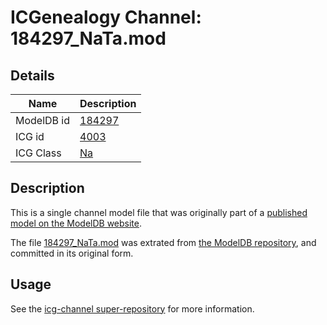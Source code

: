# ICGenealogy Channel: 184297\_NaTa.mod

## Details

Name | Description
---- | -----------
ModelDB id | [184297](http://senselab.med.yale.edu/ModelDB/ShowModel.cshtml?model=184297)
ICG id | [4003](http://icg.neurotheory.ox.ac.uk/channels/2/4003)
ICG Class | [Na](http://icg.neurotheory.ox.ac.uk/channels/2)

## Description

This is a single channel model file that was originally part of a [published model on the ModelDB website](http://senselab.med.yale.edu/mModelDB/ShowModel.cshtml?model=184297).

The file [184297\_NaTa.mod](184297_NaTa.mod) was extrated from [the ModelDB repository](http://senselab.med.yale.edu/ModelDB/ShowModel.cshtml?model=184297), and committed in its original form.

## Usage

See the [icg-channel super-repository](https://github.com/icgenealogy/icg-channels) for more information.